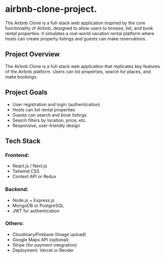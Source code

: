 # airbnb-clone-project.
The Airbnb Clone is a full-stack web application inspired by the core functionality of Airbnb, designed to allow users to browse, list, and book rental properties. It simulates a real-world vacation rental platform where hosts can create property listings and guests can make reservations.

## Project Overview
The Airbnb Clone is a full-stack web application that replicates key features of the Airbnb platform. Users can list properties, search for places, and make bookings.

## Project Goals
- User registration and login (authentication)
- Hosts can list rental properties
- Guests can search and book listings
- Search filters by location, price, etc.
- Responsive, user-friendly design

## Tech Stack

### Frontend:
- React.js / Next.js
- Tailwind CSS
- Context API or Redux

### Backend:
- Node.js + Express.js
- MongoDB or PostgreSQL
- JWT for authentication

### Others:
- Cloudinary/Firebase (Image upload)
- Google Maps API (optional)
- Stripe (for payment integration)
- Deployment: Vercel or Render
